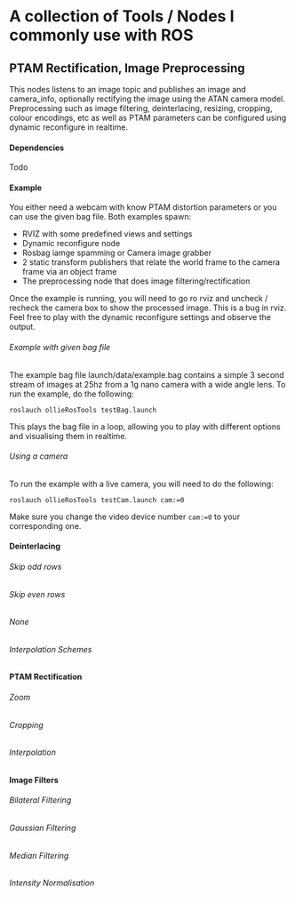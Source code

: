 # A collection of Tools / Nodes I commonly use with ROS

## PTAM Rectification, Image Preprocessing
This nodes listens to an image topic and publishes an image and camera_info, optionally rectifying the image using the ATAN camera model. Preprocessing such as image filtering, deinterlacing, resizing, cropping, colour encodings, etc as well as PTAM parameters can be configured using dynamic reconfigure in realtime.

#### Dependencies
Todo

#### Example
You either need a webcam with know PTAM distortion parameters or you can use the given bag file.
Both examples spawn:
 * RVIZ with some predefined views and settings
 * Dynamic reconfigure node
 * Rosbag iamge spamming or Camera image grabber
 * 2 static transform publishers that relate the world frame to the camera frame via an object frame
 * The preprocessing node that does image filtering/rectification

Once the example is running, you will need to go ro rviz and uncheck / recheck the camera box to show the processed image. This is a bug in rviz. Feel free to play with the dynamic reconfigure settings and observe the output.

###### Example with given bag file
The example bag file launch/data/example.bag contains a simple 3 second stream of images at 25hz from a 1g nano camera with a wide angle lens. To run the example, do the following:

```roslauch ollieRosTools testBag.launch```

This plays the bag file in a loop, allowing you to play with different options and visualising them in realtime.

###### Using a camera
To run the example with a live camera, you will need to do the following:

```roslauch ollieRosTools testCam.launch cam:=0```

Make sure you change the video device number ```cam:=0``` to your corresponding one.

#### Deinterlacing
###### Skip odd rows
###### Skip even rows
###### None
###### Interpolation Schemes

#### PTAM Rectification
###### Zoom
###### Cropping
###### Interpolation


#### Image Filters
###### Bilateral Filtering
###### Gaussian Filtering
###### Median Filtering
###### Intensity Normalisation


